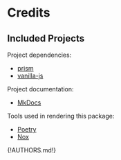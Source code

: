 # Credits

## Included Projects

Project dependencies:

- [prism](http://prismjs.com/)
- [vanilla-js](http://vanilla-js.com/)

Project documentation:

- [MkDocs](http://www.mkdocs.org/)

Tools used in rendering this package:

- [Poetry](https://python-poetry.org/)
- [Nox](https://nox.thea.codes/)

{!AUTHORS.md!}

